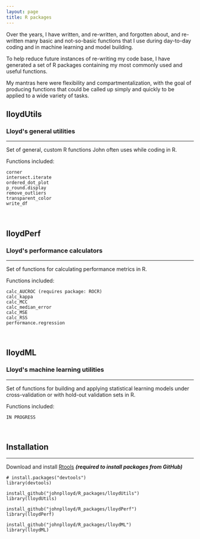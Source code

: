 ```yaml
---
layout: page
title: R packages
---
```


Over the years, I have written, and re-written, and forgotten about, and re-written many basic and not-so-basic functions that I use during day-to-day coding and in machine learning and model building.

To help reduce future instances of re-writing my code base, I have generated a set of R packages containing my most commonly used and useful functions.

My mantras here were flexibility and compartmentalization, with the goal of producing functions that could be called up simply and quickly to be applied to a wide variety of tasks.
&nbsp;
&nbsp;
## lloydUtils
### Lloyd's general utilities
---------

Set of general, custom R functions John often uses while coding in R.

Functions included:
```
corner
intersect.iterate
ordered_dot_plot
p_round.display
remove_outliers
transparent_color
write_df
```
&nbsp;
## lloydPerf
### Lloyd's performance calculators
---------

Set of functions for calculating performance metrics in R.

Functions included:
```
calc_AUCROC (requires package: ROCR)
calc_kappa
calc_MCC
calc_median_error
calc_MSE
calc_RSS
performance.regression
```
&nbsp;
## lloydML
### Lloyd's machine learning utilities
---------

Set of functions for building and applying statistical learning models under cross-validation or with hold-out validation sets in R.

Functions included:
```
IN PROGRESS
```
&nbsp;
## Installation
---------

Download and install [Rtools](https://cran.r-project.org/bin/windows/Rtools/) ***(required to install packages from GitHub)***

```
# install.packages("devtools")
library(devtools)

install_github("johnplloyd/R_packages/lloydUtils")
library(lloydUtils)

install_github("johnplloyd/R_packages/lloydPerf")
library(lloydPerf)

install_github("johnplloyd/R_packages/lloydML")
library(lloydML)
```
&nbsp;
